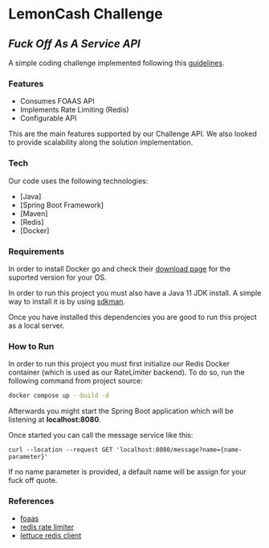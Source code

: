 # LemonCash Challenge
## _Fuck Off As A Service API_

A simple coding challenge implemented following this [guidelines](https://thorn-paperback-665.notion.site/L2-Coding-Challenge-f55f26875e1c4871b528f07e109c0e52).

### Features

- Consumes FOAAS API
- Implements Rate Limiting (Redis)
- Configurable API

This are the main features supported by our Challenge API. We also looked to provide scalability along the solution implementation.

### Tech

Our code uses the following technologies:

- [Java]
- [Spring Boot Framework]
- [Maven]
- [Redis]
- [Docker]

### Requirements

In order to install Docker go and check their [download page](https://docs.docker.com/get-docker/) for the suported version for your OS.

In order to run this project you must also have a Java 11 JDK install. A simple way to install it is by using [sdkman](https://sdkman.io/install).

Once you have installed this dependencies you are good to run this project as a local server.

### How to Run

In order to run this project you must first initialize our Redis Docker container (which is used as our RateLimiter backend). To do so, run the following command from project source:

```sh
docker compose up --build -d
```
Afterwards you might start the Spring Boot application which will be listening at **localhost:8080**.

Once started you can call the message service like this:
```
curl --location --request GET 'localhost:8080/message?name={name-parameter}'
```
If no name parameter is provided, a default name will be assign for your fuck off quote.

### References

- [foaas](https://www.foaas.com/)
- [redis rate limiter](https://developer.redis.com/howtos/ratelimiting/#using-java)
- [lettuce redis client](https://redis.com/blog/jedis-vs-lettuce-an-exploration/)
